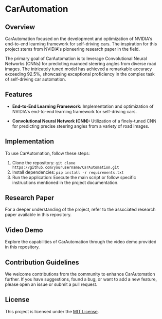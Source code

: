 # CarAutomation

## Overview

CarAutomation focused on the development and optimization of NVIDIA's end-to-end learning framework for self-driving cars. The inspiration for this project stems from NVIDIA's pioneering research paper in the field.

The primary goal of CarAutomation is to leverage Convolutional Neural Networks (CNNs) for predicting nuanced steering angles from diverse road images. The intricately tuned model has achieved a remarkable accuracy exceeding 92.5%, showcasing exceptional proficiency in the complex task of self-driving car automation.

## Features

- **End-to-End Learning Framework:** Implementation and optimization of NVIDIA's end-to-end learning framework for self-driving cars.

- **Convolutional Neural Network (CNN):** Utilization of a finely-tuned CNN for predicting precise steering angles from a variety of road images.

## Implementation

To use CarAutomation, follow these steps:

1. Clone the repository: `git clone https://github.com/yourusername/CarAutomation.git`
2. Install dependencies: `pip install -r requirements.txt`
3. Run the application: Execute the main script or follow specific instructions mentioned in the project documentation.

## Research Paper

For a deeper understanding of the project, refer to the associated research paper available in this repository.

## Video Demo

Explore the capabilities of CarAutomation through the video demo provided in this repository.

## Contribution Guidelines

We welcome contributions from the community to enhance CarAutomation further. If you have suggestions, found a bug, or want to add a new feature, please open an issue or submit a pull request.

## License

This project is licensed under the [MIT License](LICENSE).
